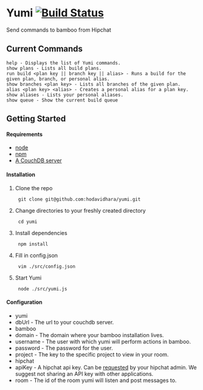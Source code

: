 Yumi [![Build Status](https://travis-ci.org/hodavidhara/yumi.png)](https://travis-ci.org/hodavidhara/yumi)
===

Send commands to bamboo from Hipchat

## Current Commands ##

    help - Displays the list of Yumi commands.
    show plans - Lists all build plans.
    run build <plan key || branch key || alias> - Runs a build for the given plan, branch, or personal alias.
    show branches <plan key> - Lists all branches of the given plan.
    alias <plan key> <alias> - Creates a personal alias for a plan key.
    show aliases - Lists your personal aliases.
    show queue - Show the current build queue

## Getting Started ##

#### Requirements ####

- [node](http://nodejs.org/)
- [npm](https://npmjs.org/)
- [A CouchDB server](http://couchdb.apache.org/)

#### Installation ####

1. Clone the repo

        git clone git@github.com:hodavidhara/yumi.git
        
2. Change directories to your freshly created directory

        cd yumi
        
3. Install dependencies

        npm install
        
4. Fill in config.json

        vim ./src/config.json
        
5. Start Yumi

        node ./src/yumi.js

#### Configuration ####

- yumi
 - dbUrl - The url to your couchdb server.
- bamboo
 - domain - The domain where your bamboo installation lives.
 - username - The user with which yumi will perform actions in bamboo.
 - password - The password for the user.
 - project - The key to the specific project to view in your room.
- hipchat
 - apiKey - A hipchat api key. Can be [requested](https://www.hipchat.com/admin/api) by your hipchat admin. We suggest not sharing an API key with other applications.
 - room - The id of the room yumi will listen and post messages to.
